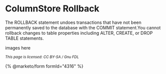 
# ColumnStore Rollback

The ROLLBACK statement undoes transactions that have not been permanently saved to the database with the COMMIT statement.You cannot rollback changes to table properties including ALTER, CREATE, or DROP TABLE statements.


images here



<sub>_This page is licensed: CC BY-SA / Gnu FDL_</sub>


{% @marketo/form formId="4316" %}
